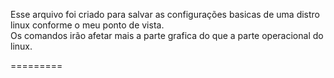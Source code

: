 <p>Esse arquivo foi criado para salvar as configurações basicas de uma distro linux conforme o meu ponto de vista.<br>
Os comandos irão afetar mais a parte grafica do que a parte operacional do linux.<p>
=========	